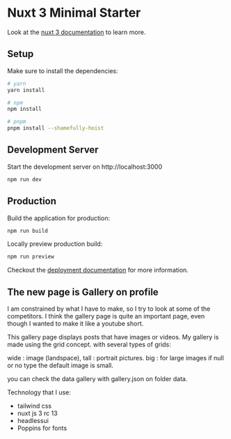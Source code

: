 # Nuxt 3 Minimal Starter

Look at the [nuxt 3 documentation](https://v3.nuxtjs.org) to learn more.

## Setup

Make sure to install the dependencies:

```bash
# yarn
yarn install

# npm
npm install

# pnpm
pnpm install --shamefully-hoist
```

## Development Server

Start the development server on http://localhost:3000

```bash
npm run dev
```

## Production

Build the application for production:

```bash
npm run build
```

Locally preview production build:

```bash
npm run preview
```

Checkout the [deployment documentation](https://v3.nuxtjs.org/guide/deploy/presets) for more information.





## The new page is Gallery on profile

I am constrained by what I have to make, so I try to look at some of the competitors. I think the gallery page is quite an important page, even though I wanted to make it like a youtube short.

This gallery page displays posts that have images or videos. My gallery is made using the grid concept. with several types of grids:

wide : image (landspace),
tall : portrait pictures.
big : for large images
if null or no type the default image is small. 

you can check the data gallery with gallery.json on folder data.

Technology that I use:

- tailwind css
- nuxt js 3 rc 13
- headlessui
- Poppins for fonts